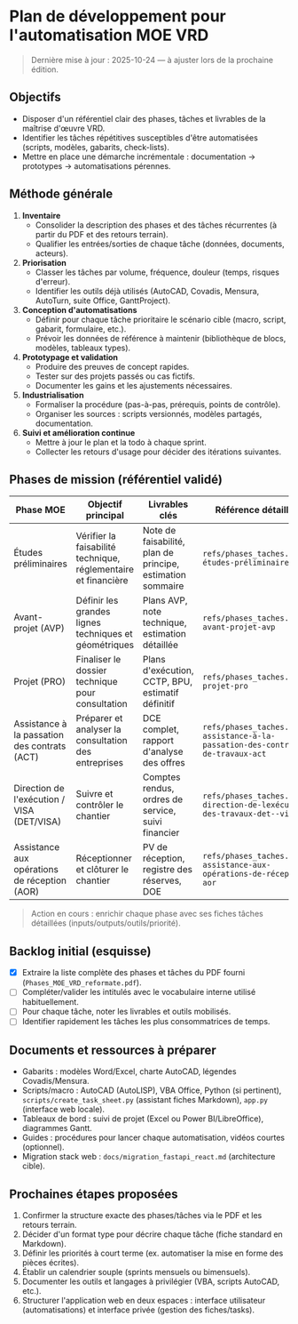 # Plan de développement pour l'automatisation MOE VRD

> Dernière mise à jour : 2025-10-24 — à ajuster lors de la prochaine édition.

## Objectifs

- Disposer d'un référentiel clair des phases, tâches et livrables de la maîtrise d'œuvre VRD.
- Identifier les tâches répétitives susceptibles d'être automatisées (scripts, modèles, gabarits, check-lists).
- Mettre en place une démarche incrémentale : documentation → prototypes → automatisations pérennes.

## Méthode générale

1. **Inventaire**
   - Consolider la description des phases et des tâches récurrentes (à partir du PDF et des retours terrain).
   - Qualifier les entrées/sorties de chaque tâche (données, documents, acteurs).
2. **Priorisation**
   - Classer les tâches par volume, fréquence, douleur (temps, risques d'erreur).
   - Identifier les outils déjà utilisés (AutoCAD, Covadis, Mensura, AutoTurn, suite Office, GanttProject).
3. **Conception d'automatisations**
   - Définir pour chaque tâche prioritaire le scénario cible (macro, script, gabarit, formulaire, etc.).
   - Prévoir les données de référence à maintenir (bibliothèque de blocs, modèles, tableaux types).
4. **Prototypage et validation**
   - Produire des preuves de concept rapides.
   - Tester sur des projets passés ou cas fictifs.
   - Documenter les gains et les ajustements nécessaires.
5. **Industrialisation**
   - Formaliser la procédure (pas-à-pas, prérequis, points de contrôle).
   - Organiser les sources : scripts versionnés, modèles partagés, documentation.
6. **Suivi et amélioration continue**
   - Mettre à jour le plan et la todo à chaque sprint.
   - Collecter les retours d'usage pour décider des itérations suivantes.

## Phases de mission (référentiel validé)

| Phase MOE | Objectif principal | Livrables clés | Référence détaillée |
| --- | --- | --- | --- |
| Études préliminaires | Vérifier la faisabilité technique, réglementaire et financière | Note de faisabilité, plan de principe, estimation sommaire | `refs/phases_taches.md#1-études-préliminaires` |
| Avant-projet (AVP) | Définir les grandes lignes techniques et géométriques | Plans AVP, note technique, estimation détaillée | `refs/phases_taches.md#2-avant-projet-avp` |
| Projet (PRO) | Finaliser le dossier technique pour consultation | Plans d'exécution, CCTP, BPU, estimatif définitif | `refs/phases_taches.md#3-projet-pro` |
| Assistance à la passation des contrats (ACT) | Préparer et analyser la consultation des entreprises | DCE complet, rapport d'analyse des offres | `refs/phases_taches.md#4-assistance-à-la-passation-des-contrats-de-travaux-act` |
| Direction de l'exécution / VISA (DET/VISA) | Suivre et contrôler le chantier | Comptes rendus, ordres de service, suivi financier | `refs/phases_taches.md#5-direction-de-lexécution-des-travaux-det--visa` |
| Assistance aux opérations de réception (AOR) | Réceptionner et clôturer le chantier | PV de réception, registre des réserves, DOE | `refs/phases_taches.md#6-assistance-aux-opérations-de-réception-aor` |

> Action en cours : enrichir chaque phase avec ses fiches tâches détaillées (inputs/outputs/outils/priorité).

## Backlog initial (esquisse)

- [x] Extraire la liste complète des phases et tâches du PDF fourni (`Phases_MOE_VRD_reformate.pdf`).
- [ ] Compléter/valider les intitulés avec le vocabulaire interne utilisé habituellement.
- [ ] Pour chaque tâche, noter les livrables et outils mobilisés.
- [ ] Identifier rapidement les tâches les plus consommatrices de temps.

## Documents et ressources à préparer

- Gabarits : modèles Word/Excel, charte AutoCAD, légendes Covadis/Mensura.
- Scripts/macro : AutoCAD (AutoLISP), VBA Office, Python (si pertinent), `scripts/create_task_sheet.py` (assistant fiches Markdown), `app.py` (interface web locale).
- Tableaux de bord : suivi de projet (Excel ou Power BI/LibreOffice), diagrammes Gantt.
- Guides : procédures pour lancer chaque automatisation, vidéos courtes (optionnel).
- Migration stack web : `docs/migration_fastapi_react.md` (architecture cible).

## Prochaines étapes proposées

1. Confirmer la structure exacte des phases/tâches via le PDF et les retours terrain.
2. Décider d'un format type pour décrire chaque tâche (fiche standard en Markdown).
3. Définir les priorités à court terme (ex. automatiser la mise en forme des pièces écrites).
4. Établir un calendrier souple (sprints mensuels ou bimensuels).
5. Documenter les outils et langages à privilégier (VBA, scripts AutoCAD, etc.).
6. Structurer l'application web en deux espaces : interface utilisateur (automatisations) et interface privée (gestion des fiches/tasks).
